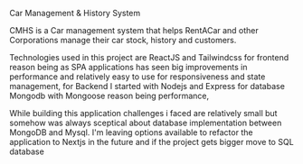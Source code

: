 Car Management & History System


CMHS is a Car management system that helps RentACar and other Corporations manage their car stock, history and customers.

Technologies used in this project are ReactJS and Tailwindcss for frontend reason being as SPA applications has seen big improvements in performance and relatively easy to use for responsiveness and state management,
for Backend I started with Nodejs and Express for database Mongodb with Mongoose reason being performance,

While building this application challenges i faced are relatively small but somehow was always sceptical about database implementation between MongoDB and Mysql.
I'm leaving options available to refactor the application to Nextjs in the future and if the project gets bigger move to SQL database
